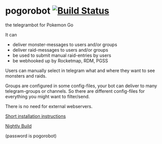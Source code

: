 # pogorobot [![Build Status](https://travis-ci.org/theyellow/pogorobot.svg?branch=master)](https://travis-ci.org/theyellow/pogorobot)

the telegrambot for Pokemon Go

It can
- deliver monster-messages to users and/or groups
- deliver raid-messages to users and/or groups
- be used to submit manual raid-entries by users
- be webhooked up by Rocketmap, RDM, PGSS


Users can manually select in telegram what and where they want to see monsters and raids. 

Groups are configured in some config-files, your bot can deliver to many telegram-groups or channels. So there are different config-files for everything you might want to filter/send.


There is no need for external webservers.

[Short installation instructions](https://github.com/theyellow/pogorobot/wiki/Short-installation-and-usage-guide)

[Nightly Build](https://mycloud.marstaller.org/index.php/s/Oq2tQH8WNjY6Zl0)

(password is pogorobot)
